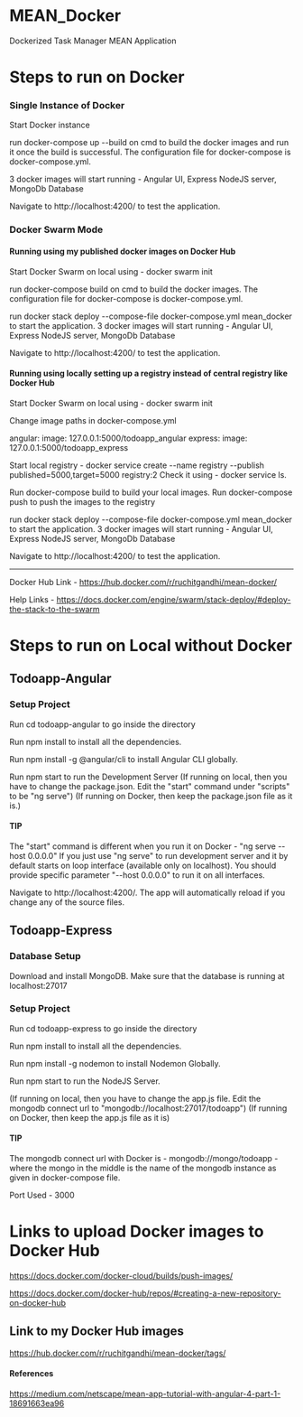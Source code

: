 # MEAN_Docker
Dockerized Task Manager MEAN Application

# Steps to run on Docker

### Single Instance of Docker

Start Docker instance

run docker-compose up --build on cmd to build the docker images and run it once the build is successful.
The configuration file for docker-compose is docker-compose.yml.

3 docker images will start running - Angular UI, Express NodeJS server, MongoDb Database

Navigate to http://localhost:4200/ to test the application.

### Docker Swarm Mode

#### Running using my published docker images on Docker Hub
Start Docker Swarm on local using - docker swarm init

run docker-compose build on cmd to build the docker images.
The configuration file for docker-compose is docker-compose.yml.

run docker stack deploy --compose-file docker-compose.yml mean_docker to start the application.
3 docker images will start running - Angular UI, Express NodeJS server, MongoDb Database

Navigate to http://localhost:4200/ to test the application.

#### Running using locally setting up a registry instead of central registry like Docker Hub

Start Docker Swarm on local using - docker swarm init

Change image paths in docker-compose.yml

angular: 
  image: 127.0.0.1:5000/todoapp_angular
express:
  image: 127.0.0.1:5000/todoapp_express

Start local registry - docker service create --name registry --publish published=5000,target=5000 registry:2
Check it using - docker service ls.

Run docker-compose build to build your local images.
Run docker-compose push to push the images to the registry

run docker stack deploy --compose-file docker-compose.yml mean_docker to start the application.
3 docker images will start running - Angular UI, Express NodeJS server, MongoDb Database

Navigate to http://localhost:4200/ to test the application.

------------------------------------------------------------------------------------------------------------------------
Docker Hub Link - https://hub.docker.com/r/ruchitgandhi/mean-docker/

Help Links - https://docs.docker.com/engine/swarm/stack-deploy/#deploy-the-stack-to-the-swarm

# Steps to run on Local without Docker

## Todoapp-Angular

### Setup Project
Run cd todoapp-angular to go inside the directory

Run npm install to install all the dependencies.

Run npm install -g @angular/cli to install Angular CLI globally.

Run npm start to run the Development Server 
(If running on local, then you have to change the package.json. Edit the "start" command under "scripts" to be "ng serve")
(If running on Docker, then keep the package.json file as it is.) 
#### TIP
The "start" command is different when you run it on Docker - "ng serve --host 0.0.0.0"
If you just use "ng serve" to run development server and it by default starts on loop interface (available only on localhost). 
You should provide specific parameter "--host 0.0.0.0" to run it on all interfaces.

Navigate to http://localhost:4200/. The app will automatically reload if you change any of the source files.

## Todoapp-Express

### Database Setup
Download and install MongoDB. Make sure that the database is running at localhost:27017

### Setup Project
Run cd todoapp-express to go inside the directory

Run npm install to install all the dependencies.

Run npm install -g nodemon to install Nodemon Globally.

Run npm start to run the NodeJS Server.

(If running on local, then you have to change the app.js file. Edit the mongodb connect url to "mongodb://localhost:27017/todoapp")
(If running on Docker, then keep the app.js file as it is)

#### TIP 
The mongodb connect url with Docker is - mongodb://mongo/todoapp - where the mongo in the middle is the name of the mongodb instance
as given in docker-compose file.

Port Used - 3000

# Links to upload Docker images to Docker Hub
https://docs.docker.com/docker-cloud/builds/push-images/

https://docs.docker.com/docker-hub/repos/#creating-a-new-repository-on-docker-hub

## Link to my Docker Hub images
https://hub.docker.com/r/ruchitgandhi/mean-docker/tags/

#### References
https://medium.com/netscape/mean-app-tutorial-with-angular-4-part-1-18691663ea96
